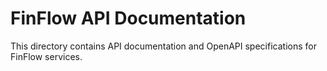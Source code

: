 # FinFlow API Documentation

This directory contains API documentation and OpenAPI specifications for FinFlow services.
